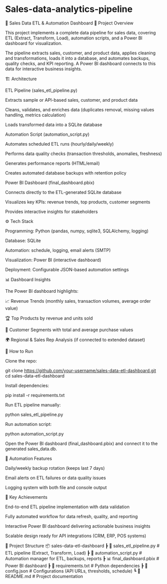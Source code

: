 # Sales-data-analytics-pipeline
🚀 Sales Data ETL & Automation Dashboard
📌 Project Overview

This project implements a complete data pipeline for sales data, covering ETL (Extract, Transform, Load), automation scripts, and a Power BI dashboard for visualization.

The pipeline extracts sales, customer, and product data, applies cleaning and transformations, loads it into a database, and automates backups, quality checks, and KPI reporting. A Power BI dashboard connects to this data for interactive business insights.

🏗️ Architecture

ETL Pipeline (sales_etl_pipeline.py)

Extracts sample or API-based sales, customer, and product data

Cleans, validates, and enriches data (duplicates removal, missing values handling, metrics calculation)

Loads transformed data into a SQLite database

Automation Script (automation_script.py)

Automates scheduled ETL runs (hourly/daily/weekly)

Performs data quality checks (transaction thresholds, anomalies, freshness)

Generates performance reports (HTML/email)

Creates automated database backups with retention policy

Power BI Dashboard (final_dashboard.pbix)

Connects directly to the ETL-generated SQLite database

Visualizes key KPIs: revenue trends, top products, customer segments

Provides interactive insights for stakeholders

⚙️ Tech Stack

Programming: Python (pandas, numpy, sqlite3, SQLAlchemy, logging)

Database: SQLite

Automation: schedule, logging, email alerts (SMTP)

Visualization: Power BI (interactive dashboard)

Deployment: Configurable JSON-based automation settings

📊 Dashboard Insights

The Power BI dashboard highlights:

📈 Revenue Trends (monthly sales, transaction volumes, average order value)

🏆 Top Products by revenue and units sold

👥 Customer Segments with total and average purchase values

🌍 Regional & Sales Rep Analysis (if connected to extended dataset)

🚀 How to Run

Clone the repo:

git clone https://github.com/your-username/sales-data-etl-dashboard.git
cd sales-data-etl-dashboard


Install dependencies:

pip install -r requirements.txt


Run ETL pipeline manually:

python sales_etl_pipeline.py


Run automation script:

python automation_script.py


Open the Power BI dashboard (final_dashboard.pbix) and connect it to the generated sales_data.db.

📧 Automation Features

Daily/weekly backup rotation (keeps last 7 days)

Email alerts on ETL failures or data quality issues

Logging system with both file and console output

🌟 Key Achievements

End-to-end ETL pipeline implementation with data validation

Fully automated workflow for data refresh, quality, and reporting

Interactive Power BI dashboard delivering actionable business insights

Scalable design ready for API integrations (CRM, ERP, POS systems)

📂 Project Structure
📦 sales-data-etl-dashboard
 ┣ 📜 sales_etl_pipeline.py     # ETL pipeline (Extract, Transform, Load)
 ┣ 📜 automation_script.py      # Automation manager for ETL, backups, reports
 ┣ 📊 final_dashboard.pbix      # Power BI dashboard
 ┣ 📜 requirements.txt          # Python dependencies
 ┣ 📜 config.json               # Configurations (API URLs, thresholds, schedule)
 ┗ 📜 README.md                 # Project documentation
